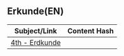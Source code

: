 ## Erkunde(EN)

| Subject/Link                     | Content Hash |
|----------------------------------|--------------|
| [4th - Erdkunde](erdkunde-04.md) |              | 
